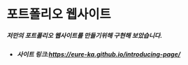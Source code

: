 # 포트폴리오 웹사이트

#####  저만의 포트폴리오 웹사이트를 만들기위해 구현해 보았습니다.

 - ##### 사이트 링크:https://eure-ka.github.io/introducing-page/

